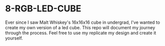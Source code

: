 # 8-RGB-LED-CUBE
Ever since I saw Malt Whiskey's 16x16x16 cube in undergrad, I've wanted to create my own version of a led cube.
This repo will document my journey through the process. Feel free to use my replicate my design and create it yourself.
